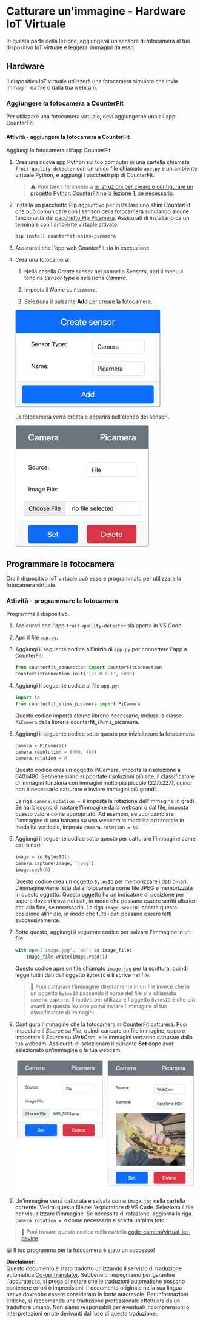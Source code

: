 <!--
CO_OP_TRANSLATOR_METADATA:
{
  "original_hash": "3ba7150ffc4a6999f6c3cfb4906ec7df",
  "translation_date": "2025-08-25T16:32:52+00:00",
  "source_file": "4-manufacturing/lessons/2-check-fruit-from-device/virtual-device-camera.md",
  "language_code": "it"
}
-->
# Catturare un'immagine - Hardware IoT Virtuale

In questa parte della lezione, aggiungerai un sensore di fotocamera al tuo dispositivo IoT virtuale e leggerai immagini da esso.

## Hardware

Il dispositivo IoT virtuale utilizzerà una fotocamera simulata che invia immagini da file o dalla tua webcam.

### Aggiungere la fotocamera a CounterFit

Per utilizzare una fotocamera virtuale, devi aggiungerne una all'app CounterFit.

#### Attività - aggiungere la fotocamera a CounterFit

Aggiungi la fotocamera all'app CounterFit.

1. Crea una nuova app Python sul tuo computer in una cartella chiamata `fruit-quality-detector` con un unico file chiamato `app.py` e un ambiente virtuale Python, e aggiungi i pacchetti pip di CounterFit.

    > ⚠️ Puoi fare riferimento a [le istruzioni per creare e configurare un progetto Python CounterFit nella lezione 1, se necessario](../../../1-getting-started/lessons/1-introduction-to-iot/virtual-device.md).

1. Installa un pacchetto Pip aggiuntivo per installare uno shim CounterFit che può comunicare con i sensori della fotocamera simulando alcune funzionalità del [pacchetto Pip Picamera](https://pypi.org/project/picamera/). Assicurati di installarlo da un terminale con l'ambiente virtuale attivato.

    ```sh
    pip install counterfit-shims-picamera
    ```

1. Assicurati che l'app web CounterFit sia in esecuzione.

1. Crea una fotocamera:

    1. Nella casella *Create sensor* nel pannello *Sensors*, apri il menu a tendina *Sensor type* e seleziona *Camera*.

    1. Imposta il *Name* su `Picamera`.

    1. Seleziona il pulsante **Add** per creare la fotocamera.

    ![Le impostazioni della fotocamera](../../../../../translated_images/counterfit-create-camera.a5de97f59c0bd3cbe0416d7e89a3cfe86d19fbae05c641c53a91286412af0a34.it.png)

    La fotocamera verrà creata e apparirà nell'elenco dei sensori.

    ![La fotocamera creata](../../../../../translated_images/counterfit-camera.001ec52194c8ee5d3f617173da2c79e1df903d10882adc625cbfc493525125d4.it.png)

## Programmare la fotocamera

Ora il dispositivo IoT virtuale può essere programmato per utilizzare la fotocamera virtuale.

### Attività - programmare la fotocamera

Programma il dispositivo.

1. Assicurati che l'app `fruit-quality-detector` sia aperta in VS Code.

1. Apri il file `app.py`.

1. Aggiungi il seguente codice all'inizio di `app.py` per connettere l'app a CounterFit:

    ```python
    from counterfit_connection import CounterFitConnection
    CounterFitConnection.init('127.0.0.1', 5000)
    ```

1. Aggiungi il seguente codice al file `app.py`:

    ```python
    import io
    from counterfit_shims_picamera import PiCamera
    ```

    Questo codice importa alcune librerie necessarie, inclusa la classe `PiCamera` dalla libreria counterfit_shims_picamera.

1. Aggiungi il seguente codice sotto questo per inizializzare la fotocamera:

    ```python
    camera = PiCamera()
    camera.resolution = (640, 480)
    camera.rotation = 0
    ```

    Questo codice crea un oggetto PiCamera, imposta la risoluzione a 640x480. Sebbene siano supportate risoluzioni più alte, il classificatore di immagini funziona con immagini molto più piccole (227x227), quindi non è necessario catturare e inviare immagini più grandi.

    La riga `camera.rotation = 0` imposta la rotazione dell'immagine in gradi. Se hai bisogno di ruotare l'immagine dalla webcam o dal file, imposta questo valore come appropriato. Ad esempio, se vuoi cambiare l'immagine di una banana su una webcam in modalità orizzontale in modalità verticale, imposta `camera.rotation = 90`.

1. Aggiungi il seguente codice sotto questo per catturare l'immagine come dati binari:

    ```python
    image = io.BytesIO()
    camera.capture(image, 'jpeg')
    image.seek(0)
    ```

    Questo codice crea un oggetto `BytesIO` per memorizzare i dati binari. L'immagine viene letta dalla fotocamera come file JPEG e memorizzata in questo oggetto. Questo oggetto ha un indicatore di posizione per sapere dove si trova nei dati, in modo che possano essere scritti ulteriori dati alla fine, se necessario. La riga `image.seek(0)` sposta questa posizione all'inizio, in modo che tutti i dati possano essere letti successivamente.

1. Sotto questo, aggiungi il seguente codice per salvare l'immagine in un file:

    ```python
    with open('image.jpg', 'wb') as image_file:
        image_file.write(image.read())
    ```

    Questo codice apre un file chiamato `image.jpg` per la scrittura, quindi legge tutti i dati dall'oggetto `BytesIO` e li scrive nel file.

    > 💁 Puoi catturare l'immagine direttamente in un file invece che in un oggetto `BytesIO` passando il nome del file alla chiamata `camera.capture`. Il motivo per utilizzare l'oggetto `BytesIO` è che più avanti in questa lezione potrai inviare l'immagine al tuo classificatore di immagini.

1. Configura l'immagine che la fotocamera in CounterFit catturerà. Puoi impostare il *Source* su *File*, quindi caricare un file immagine, oppure impostare il *Source* su *WebCam*, e le immagini verranno catturate dalla tua webcam. Assicurati di selezionare il pulsante **Set** dopo aver selezionato un'immagine o la tua webcam.

    ![CounterFit con un file impostato come sorgente immagine e una webcam che mostra una persona che tiene una banana in un'anteprima della webcam](../../../../../translated_images/counterfit-camera-options.eb3bd5150a8e7dffbf24bc5bcaba0cf2cdef95fbe6bbe393695d173817d6b8df.it.png)

1. Un'immagine verrà catturata e salvata come `image.jpg` nella cartella corrente. Vedrai questo file nell'esploratore di VS Code. Seleziona il file per visualizzare l'immagine. Se necessita di rotazione, aggiorna la riga `camera.rotation = 0` come necessario e scatta un'altra foto.

> 💁 Puoi trovare questo codice nella cartella [code-camera/virtual-iot-device](../../../../../4-manufacturing/lessons/2-check-fruit-from-device/code-camera/virtual-iot-device).

😀 Il tuo programma per la fotocamera è stato un successo!

**Disclaimer**:  
Questo documento è stato tradotto utilizzando il servizio di traduzione automatica [Co-op Translator](https://github.com/Azure/co-op-translator). Sebbene ci impegniamo per garantire l'accuratezza, si prega di notare che le traduzioni automatiche possono contenere errori o imprecisioni. Il documento originale nella sua lingua nativa dovrebbe essere considerato la fonte autorevole. Per informazioni critiche, si raccomanda una traduzione professionale effettuata da un traduttore umano. Non siamo responsabili per eventuali incomprensioni o interpretazioni errate derivanti dall'uso di questa traduzione.